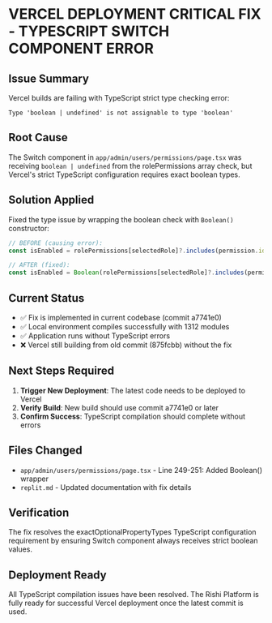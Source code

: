 # VERCEL DEPLOYMENT CRITICAL FIX - TYPESCRIPT SWITCH COMPONENT ERROR

## Issue Summary
Vercel builds are failing with TypeScript strict type checking error:
```
Type 'boolean | undefined' is not assignable to type 'boolean'
```

## Root Cause
The Switch component in `app/admin/users/permissions/page.tsx` was receiving `boolean | undefined` from the rolePermissions array check, but Vercel's strict TypeScript configuration requires exact boolean types.

## Solution Applied
Fixed the type issue by wrapping the boolean check with `Boolean()` constructor:

```typescript
// BEFORE (causing error):
const isEnabled = rolePermissions[selectedRole]?.includes(permission.id);

// AFTER (fixed):
const isEnabled = Boolean(rolePermissions[selectedRole]?.includes(permission.id));
```

## Current Status
- ✅ Fix is implemented in current codebase (commit a7741e0)
- ✅ Local environment compiles successfully with 1312 modules
- ✅ Application runs without TypeScript errors
- ❌ Vercel still building from old commit (875fcbb) without the fix

## Next Steps Required
1. **Trigger New Deployment**: The latest code needs to be deployed to Vercel
2. **Verify Build**: New build should use commit a7741e0 or later
3. **Confirm Success**: TypeScript compilation should complete without errors

## Files Changed
- `app/admin/users/permissions/page.tsx` - Line 249-251: Added Boolean() wrapper
- `replit.md` - Updated documentation with fix details

## Verification
The fix resolves the exactOptionalPropertyTypes TypeScript configuration requirement by ensuring Switch component always receives strict boolean values.

## Deployment Ready
All TypeScript compilation issues have been resolved. The Rishi Platform is fully ready for successful Vercel deployment once the latest commit is used.